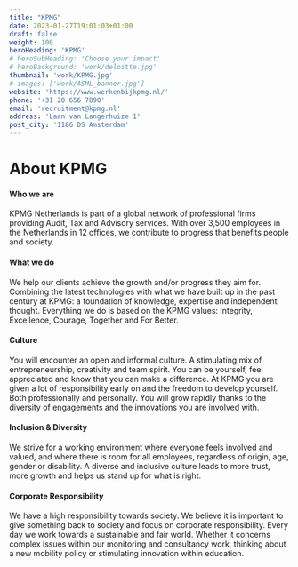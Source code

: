 ```yaml
---
title: "KPMG"
date: 2023-01-27T19:01:03+01:00
draft: false
weight: 100
heroHeading: 'KPMG'
# heroSubHeading: 'Choose your impact'
# heroBackground: 'work/deloitte.jpg'
thumbnail: 'work/KPMG.jpg'
# images: ['work/ASML_banner.jpg']
website: 'https://www.werkenbijkpmg.nl/'
phone: '+31 20 656 7890'
email: 'recruitment@kpmg.nl'
address: 'Laan van Langerhuize 1'
post_city: '1186 DS Amsterdam'
---
```


# About KPMG

#### Who we are
KPMG Netherlands is part of a global network of professional firms providing Audit, Tax and Advisory
services. With over 3,500 employees in the Netherlands in 12 offices, we contribute to progress that
benefits people and society.
#### What we do
We help our clients achieve the growth and/or progress they aim for. Combining the latest
technologies with what we have built up in the past century at KPMG: a foundation of knowledge,
expertise and independent thought. Everything we do is based on the KPMG
values: Integrity, Excellence, Courage, Together and For Better.
#### Culture
You will encounter an open and informal culture. A stimulating mix of entrepreneurship, creativity
and team spirit. You can be yourself, feel appreciated and know that you can make a difference. At
KPMG you are given a lot of responsibility early on and the freedom to develop yourself. Both
professionally and personally. You will grow rapidly thanks to the diversity of engagements and the
innovations you are involved with.
#### Inclusion & Diversity
We strive for a working environment where everyone feels involved and valued, and where there is
room for all employees, regardless of origin, age, gender or disability. A diverse and inclusive culture
leads to more trust, more growth and helps us stand up for what is right. 
#### Corporate Responsibility
We have a high responsibility towards society. We believe it is important to give something back to
society and focus on corporate responsibility. Every day we work towards a sustainable and fair
world. Whether it concerns complex issues within our monitoring and consultancy work, thinking
about a new mobility policy or stimulating innovation within education.
